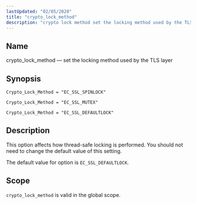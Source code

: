 ```yaml
---
lastUpdated: "02/05/2020"
title: "crypto_lock_method"
description: "crypto lock method set the locking method used by the TLS layer Crypto Lock Method EC SSL SPINLOCK Crypto Lock Method EC SSL MUTEX Crypto Lock Method EC SSL DEFAULTLOCK This option affects how thread safe locking is performed You should not need to change the default value of this..."
---
```


<a name="config.crypto_lock_method"></a> 
## Name

crypto_lock_method — set the locking method used by the TLS layer

## Synopsis

`Crypto_Lock_Method = "EC_SSL_SPINLOCK"`

`Crypto_Lock_Method = "EC_SSL_MUTEX"`

`Crypto_Lock_Method = "EC_SSL_DEFAULTLOCK"`

<a name="idp24011056"></a> 
## Description

This option affects how thread-safe locking is performed. You should not need to change the default value of this setting.

The default value for option is `EC_SSL_DEFAULTLOCK`.

<a name="idp24013872"></a> 
## Scope

`crypto_lock_method` is valid in the global scope.